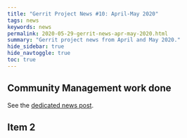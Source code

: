 ```yaml
---
title: "Gerrit Project News #10: April-May 2020"
tags: news
keywords: news
permalink: 2020-05-29-gerrit-news-apr-may-2020.html
summary: "Gerrit project news from April and May 2020."
hide_sidebar: true
hide_navtoggle: true
toc: true
---
```


## Community Management work done

See the [dedicated news post](https://www.gerritcodereview.com/2020-04-22-gerrit-news.html).

## Item 2
